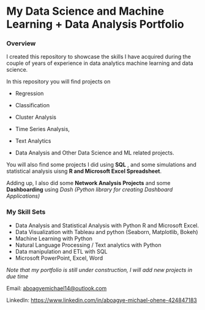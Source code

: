 <h1>My Data Science and Machine Learning  + Data Analysis Portfolio</h1>

<h3>Overview</h3>

I created this repository to showcase the skills I have acquired during the couple of years of experience in data analytics machine learning and data science.

In this repository you will find projects on

* Regression 

* Classification

* Cluster Analysis

*  Time Series Analysis,

* Text Analytics

* Data Analysis and Other Data Science and ML related projects.

  

You will also find some projects I did using **SQL** , and some simulations and statistical analysis uisng **R and  Microsoft Excel Spreadsheet**.

Adding up, I also did some **Network Analysis Projects** and some **Dashboarding** using *Dash (Python library for creating Dashboard Applications)*

<h3>My Skill Sets</h3>

* Data Analysis and Statistical Analysis with Python R and Microsoft Excel.
* Data Visualization with Tableau and python (Seaborn, Matplotlib, Bokeh)
* Machine Learning with Python
* Natural Language Processing / Text analytics with Python
* Data manipulation and ETL with SQL
* Microsoft PowerPoint, Excel, Word

<font color> <i>Note that my portfolio is still under construction, I will add new projects in due time</i></font>



Email: aboagyemichael14@outlook.com

LinkedIn: https://www.linkedin.com/in/aboagye-michael-ohene-424847183



 




